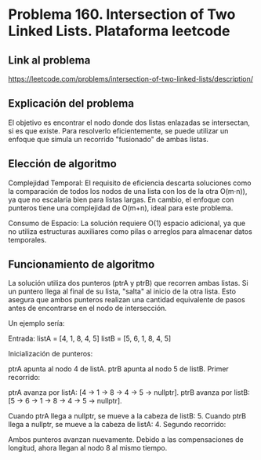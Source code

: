 # Problema 160. Intersection of Two Linked Lists. Plataforma leetcode

## Link al problema
https://leetcode.com/problems/intersection-of-two-linked-lists/description/

## Explicación del problema
El objetivo es encontrar el nodo donde dos listas enlazadas se intersectan, si es que existe. Para resolverlo eficientemente, se puede utilizar un enfoque que simula un recorrido "fusionado" de ambas listas.

## Elección de algoritmo
Complejidad Temporal:
El requisito de eficiencia descarta soluciones como la comparación de todos los nodos de una lista con los de la otra O(m⋅n)), ya que no escalaría bien para listas largas. En cambio, el enfoque con punteros tiene una complejidad de 
O(m+n), ideal para este problema.

Consumo de Espacio:
La solución requiere O(1) espacio adicional, ya que no utiliza estructuras auxiliares como pilas o arreglos para almacenar datos temporales.

## Funcionamiento de algoritmo
La solución utiliza dos punteros (ptrA y ptrB) que recorren ambas listas. Si un puntero llega al final de su lista, "salta" al inicio de la otra lista. Esto asegura que ambos punteros realizan una cantidad equivalente de pasos antes de encontrarse en el nodo de intersección.

Un ejemplo sería:

Entrada:
listA = [4, 1, 8, 4, 5]
listB = [5, 6, 1, 8, 4, 5]

Inicialización de punteros:

ptrA apunta al nodo 4 de listA.
ptrB apunta al nodo 5 de listB.
Primer recorrido:

ptrA avanza por listA: [4 → 1 → 8 → 4 → 5 → nullptr].
ptrB avanza por listB: [5 → 6 → 1 → 8 → 4 → 5 → nullptr].

Cuando ptrA llega a nullptr, se mueve a la cabeza de listB: 5.
Cuando ptrB llega a nullptr, se mueve a la cabeza de listA: 4.
Segundo recorrido:

Ambos punteros avanzan nuevamente. Debido a las compensaciones de longitud, ahora llegan al nodo 8 al mismo tiempo.
